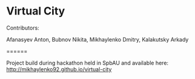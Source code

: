 Virtual City
======

Contributors:

Afanasyev Anton, Bubnov Nikita, Mikhaylenko Dmitry, Kalakutsky Arkady

======

Project build during hackathon held in SpbAU and available here: http://mikhaylenko92.github.io/virtual-city
